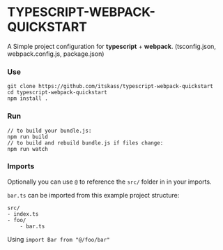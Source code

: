 # TYPESCRIPT-WEBPACK-QUICKSTART

A Simple project configuration for **typescript** + **webpack**. (tsconfig.json, webpack.config.js, package.json)

### Use
```console
git clone https://github.com/itskass/typescript-webpack-quickstart
cd typescript-webpack-quickstart
npm install .
```

### Run
```console
// to build your bundle.js:
npm run build
// to build and rebuild bundle.js if files change:
npm run watch
```

### Imports
Optionally you can use `@` to reference the `src/` folder in in your imports.

`bar.ts` can be imported from this example project structure:
```
src/
- index.ts
- foo/
    - bar.ts
```
Using `import Bar from "@/foo/bar"`

